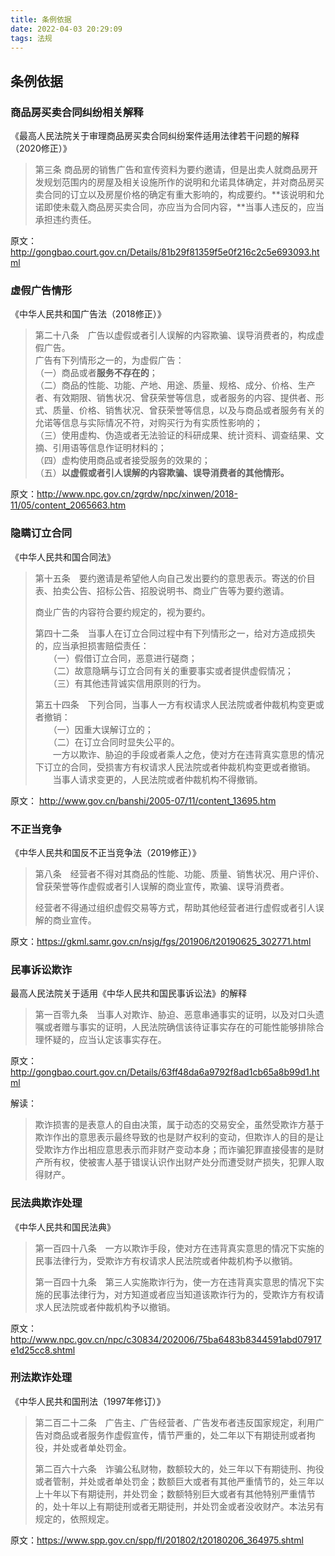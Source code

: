 ```yaml
---
title: 条例依据
date: 2022-04-03 20:29:09
tags: 法规
---
```

## 条例依据

### 商品房买卖合同纠纷相关解释

《最高人民法院关于审理商品房买卖合同纠纷案件适用法律若干问题的解释（2020修正）》

> 第三条   商品房的销售广告和宣传资料为要约邀请，但是出卖人就商品房开发规划范围内的房屋及相关设施所作的说明和允诺具体确定，并对商品房买卖合同的订立以及房屋价格的确定有重大影响的，构成要约。**该说明和允诺即使未载入商品房买卖合同，亦应当为合同内容，**当事人违反的，应当承担违约责任。

原文：http://gongbao.court.gov.cn/Details/81b29f81359f5e0f216c2c5e693093.html

### 虚假广告情形

《中华人民共和国广告法（2018修正）》

> 第二十八条　广告以虚假或者引人误解的内容欺骗、误导消费者的，构成虚假广告。  
    广告有下列情形之一的，为虚假广告：  
    （一）商品或者**服务不存在的**；  
    （二）商品的性能、功能、产地、用途、质量、规格、成分、价格、生产者、有效期限、销售状况、曾获荣誉等信息，或者服务的内容、提供者、形式、质量、价格、销售状况、曾获荣誉等信息，以及与商品或者服务有关的允诺等信息与实际情况不符，对购买行为有实质性影响的；   
    （三）使用虚构、伪造或者无法验证的科研成果、统计资料、调查结果、文摘、引用语等信息作证明材料的；  
    （四）虚构使用商品或者接受服务的效果的；  
    （五）**以虚假或者引人误解的内容欺骗、误导消费者的其他情形。**  

原文：http://www.npc.gov.cn/zgrdw/npc/xinwen/2018-11/05/content_2065663.htm

### 隐瞒订立合同
《中华人民共和国合同法》

> 第十五条　要约邀请是希望他人向自己发出要约的意思表示。寄送的价目表、拍卖公告、招标公告、招股说明书、商业广告等为要约邀请。  
>
> 商业广告的内容符合要约规定的，视为要约。
>
> 第四十二条　当事人在订立合同过程中有下列情形之一，给对方造成损失的，应当承担损害赔偿责任：  
　　（一）假借订立合同，恶意进行磋商；  
　　（二）故意隐瞒与订立合同有关的重要事实或者提供虚假情况；  
　　（三）有其他违背诚实信用原则的行为。  
>
>第五十四条　下列合同，当事人一方有权请求人民法院或者仲裁机构变更或者撤销：  
　　（一）因重大误解订立的；  
　　（二）在订立合同时显失公平的。   
　　一方以欺诈、胁迫的手段或者乘人之危，使对方在违背真实意思的情况下订立的合同，受损害方有权请求人民法院或者仲裁机构变更或者撤销。  
　　当事人请求变更的，人民法院或者仲裁机构不得撤销。  

原文： http://www.gov.cn/banshi/2005-07/11/content_13695.htm

### 不正当竞争

《中华人民共和国反不正当竞争法（2019修正）》

> 第八条　经营者不得对其商品的性能、功能、质量、销售状况、用户评价、曾获荣誉等作虚假或者引人误解的商业宣传，欺骗、误导消费者。
>
> 经营者不得通过组织虚假交易等方式，帮助其他经营者进行虚假或者引人误解的商业宣传。

原文：https://gkml.samr.gov.cn/nsjg/fgs/201906/t20190625_302771.html

### 民事诉讼欺诈

最高人民法院关于适用《中华人民共和国民事诉讼法》的解释

> 第一百零九条　当事人对欺诈、胁迫、恶意串通事实的证明，以及对口头遗嘱或者赠与事实的证明，人民法院确信该待证事实存在的可能性能够排除合理怀疑的，应当认定该事实存在。

原文：http://gongbao.court.gov.cn/Details/63ff48da6a9792f8ad1cb65a8b99d1.html

解读：

> 欺诈损害的是表意人的自由决策，属于动态的交易安全，虽然受欺诈方基于欺诈作出的意思表示最终导致的也是财产权利的变动，但欺诈人的目的是让受欺诈方作出相应意思表示而非财产变动本身；而诈骗犯罪直接侵害的是财产所有权，使被害人基于错误认识作出财产处分而遭受财产损失，犯罪人取得财产。

### 民法典欺诈处理

《中华人民共和国民法典》

> 第一百四十八条  一方以欺诈手段，使对方在违背真实意思的情况下实施的民事法律行为，受欺诈方有权请求人民法院或者仲裁机构予以撤销。
> 
> 第一百四十九条  第三人实施欺诈行为，使一方在违背真实意思的情况下实施的民事法律行为，对方知道或者应当知道该欺诈行为的，受欺诈方有权请求人民法院或者仲裁机构予以撤销。

原文：
http://www.npc.gov.cn/npc/c30834/202006/75ba6483b8344591abd07917e1d25cc8.shtml

### 刑法欺诈处理

《中华人民共和国刑法（1997年修订）》

> 第二百二十二条　广告主、广告经营者、广告发布者违反国家规定，利用广告对商品或者服务作虚假宣传，情节严重的，处二年以下有期徒刑或者拘役，并处或者单处罚金。
>
> 第二百六十六条　诈骗公私财物，数额较大的，处三年以下有期徒刑、拘役或者管制，并处或者单处罚金；数额巨大或者有其他严重情节的，处三年以上十年以下有期徒刑，并处罚金；数额特别巨大或者有其他特别严重情节的，处十年以上有期徒刑或者无期徒刑，并处罚金或者没收财产。本法另有规定的，依照规定。

原文：https://www.spp.gov.cn/spp/fl/201802/t20180206_364975.shtml